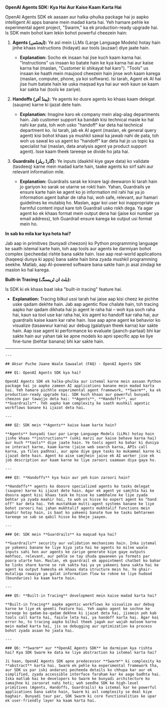 **OpenAI Agents SDK: Kya Hai Aur Kaise Kaam Karta Hai**

OpenAI Agents SDK ek aasaan aur halka-phulka package hai jo aapko intelligent AI apps banane mein madad karta hai. Yeh hamare pehle ke experimental agent project, "Swarm," ka ek production-ready upgrade hai. Is SDK mein bohot kam lekin bohot powerful cheezein hain:

1.  **Agents (ایجنٹس):** Ye asl mein LLMs (Large Language Models) hotay hain jinhe khaas instructions (hidayat) aur tools (auzaar) diye jaate hain.
    * **Explanation:** Socho ek insaan hai jise kuch kaam karna hai. "Instructions" us insaan ko batate hain ke kya karna hai aur kaise karna hai (maslan, "Customer ki shikayat hal karo"). "Tools" us insaan ke haath mein maujood cheezein hain jinse woh kaam karega (maslan, computer, phone, ya koi software). Isi tarah, Agent ek AI hai jise hum batate hain ke uska maqsad kya hai aur woh kaun se kaam kar sakta hai (tools ke zariye).

2.  **Handoffs (ہینڈ آفز):** Ye agents ko dusre agents ko khaas kaam delegat (saupne) karne ki ijazat dete hain.
    * **Explanation:** Imagine karo ek company mein alag-alag departments hain. Jab customer support ka bandah kisi technical masle ko hal nahi kar pata, toh woh usko "handoff" kar deta hai technical department ko. Isi tarah, jab ek AI agent (maslan, ek general query agent) kisi bohot khaas ya mushkil sawal ka jawab nahi de pata, toh woh us sawal ko us agent ko "handoff" kar deta hai jo us topic ka specialist hai (maslan, data analysis agent ya product support agent). Isse kaam theek tareeqe se divide ho jata hai.

3.  **Guardrails (گارڈ ریلز):** Ye inputs (daakhil kiye gaye data) ko validate (tasdeeq) karne mein madad karte hain, taake agents ko sirf sahi aur relevant information mile.
    * **Explanation:** Guardrails sarak ke kinare lagi deewaron ki tarah hain jo gariyon ko sarak se utarne se rokti hain. Yahan, Guardrails ye ensure karte hain ke agent ko jo information mil rahi hai ya jo information agent bahar de raha hai, woh safe, relevant, aur hamari guidelines ke mutabiq ho. Maslan, agar koi user koi inappropriate ya harmful content input kare toh Guardrail usko rokh dega. Ya agar agent ko ek khaas format mein output dena hai (jaise koi number ya email address), toh Guardrail ensure karega ke output usi format mein ho.

**In sab ko mila kar kya hota hai?**

Jab aap in primitives (bunyadi cheezon) ko Python programming language ke saath istemal karte hain, toh aap tools aur agents ke darmiyan bohot complex (pecheeda) rishte bana sakte hain. Isse aap real-world applications (haqeeqi dunya ki apps) bana sakte hain bina zyada mushkil programming seekhe. Matlab, aap AI-powered software bana sakte hain jo asal zindagi ke maslon ko hal karega.

**Built-in Tracing (بلٹ ان ٹریسنگ):**

Is SDK ki ek khaas baat iska "built-in tracing" feature hai.
* **Explanation:** Tracing bilkul ussi tarah hai jaise aap kisi cheez ke pichhe uske qadam dekhte hain. Jab aap agentic flow chalate hain, toh tracing aapko har qadam dikhata hai jo agent le raha hai – woh kya soch raha hai, kaun sa tool use kar raha hai, kis agent ko handoff kar raha hai, aur guardrails kaise kaam kar rahe hain. Isse aap apne agent ke behavior ko visualize (tasawwur karna) aur debug (galatiyan theek karna) kar sakte hain. Aap isse agent ki performance ko evaluate (jaanch-partaal) bhi kar sakte hain aur yahan tak ke apne models ko apni specific app ke liye fine-tune (behtar banana) bhi kar sakte hain.
---

```
---

## Aksar Puche Jaane Waale Sawaalat (FAQ) - OpenAI Agents SDK

### Q1: OpenAI Agents SDK kya hai?

OpenAI Agents SDK ek halka-phulka aur istemal karne mein aasaan Python package hai jo aapko zameen AI applications banane mein madad karta hai. Yeh hamare pichhle experimental agent framework, **Swarm**, ka ek production-ready upgrade hai. SDK kuch khaas aur powerful bunyadi cheezon par tawajjo deta hai: **Agents**, **Handoffs**, aur **Guardrails**. Yeh aapko kam complexity ke saath mushkil agentic workflows banane ki ijazat deta hai.

---

### Q2: SDK mein **Agents** kaise kaam karte hain?

**Agents** bunyadi taur par Large Language Models (LLMs) hotay hain jinhe khaas **instructions** (unki marzi aur kaise behave karna hai) aur kuch **tools** diye jaate hain. Ye tools agent ko bahar ki duniya se interact karne, kaam karne (jaise web search karna, APIs call karna, ya files padhna), aur apne diye gaye tasks ko mukammal karne ki ijazat dete hain. Agent ko aise samjhein jaise ek AI worker jise ek job description aur kaam karne ke liye zaroori saamaan diya gaya ho.

---

### Q3: **Handoffs** kya hain aur yeh kion zaroori hain?

**Handoffs** agents ko doosre specialized agents ko tasks delegat (saupne) karne ki ijazat dete hain. Agar ek agent ye samjhta hai ke doosra agent kisi khaas task ke hisse ko sambhalne ke liye zyada behtar ya zyada maahir hai, to woh us hisse ko expert agent ko "hand off" kar deta hai. Yeh mustahkam multi-agent systems banane ke liye bohot zaroori hai jahan mukhtalif agents mukhtalif functions mein maahir hotay hain, is baat ko yakeeni banate hue ke tasks behtareen tareeqe se sab se qabil hisse ko bheje jaayen.

---

### Q4: SDK mein **Guardrails** ka maqsad kya hai?

**Guardrails** security aur validation mechanisms hain. Inka istemal ye yakeeni banane ke liye kiya jata hai ke agents ko milne waale inputs sahi hon aur agents ke zariye generate kiye gaye outputs mehfooz, relevant, aur pehle se tay shuda qawaneen ya formats par poora utarte hon. Maslan, ek guardrail ek appointment chatbot ko bahar ke links share karne se rok sakta hai ya ye yakeeni bana sakta hai ke agent ka output hamesha ek khaas data structure mein ho. Ye ghair-mutaliqa rawaiye ya galat information flow ko rokne ke liye hudood (boundaries) ka kaam karte hain.

---

### Q5: **Built-in Tracing** development mein kaise madad karta hai?

**Built-in Tracing** aapke agentic workflows ko visualize aur debug karne ke liye ek qeemti feature hai. Yeh aapko agent ke sochne ke tareeqe ko qadam-ba-qadam dekhne ki ijazat deta hai, jismein yeh kab tools call karta hai, faisle leta hai, ya handoff karta hai. Agar koi error ho, to tracing aapko bilkul theek jagah aur wajah maloom karne mein madad karta hai, jis se debugging aur optimization ka process bohot zyada asaan ho jaata hai.

---

### Q6: **Swarm** aur **OpenAI Agents SDK** ke darmiyan kya rishta hai? Kya SDK Swarm ke data ke liye abstraction ka istemal karta hai?

Ji haan, OpenAI Agents SDK apne predecessor **Swarm** ki complexity ko **abstract** karta hai. Swarm ek pehle ka experimental framework tha, aur SDK us par iski andaruni pecheeda details ko chhupa kar aur ek simplified, zyada accessible interface faraham kar ke aage badhta hai. Iska matlab hai ke developers ko Swarm ke bunyadi architecture ko samajhne ki zaroorat nahi hoti; woh seedhe SDK ke high-level primitives (Agents, Handoffs, Guardrails) ka istemal kar ke powerful applications bana sakte hain, Swarm ki asl complexity se deal kiye baghair. Bunyadi taur par, SDK Swarm ki core functionalities ke upar ek user-friendly layer ka kaam karta hai.
```
